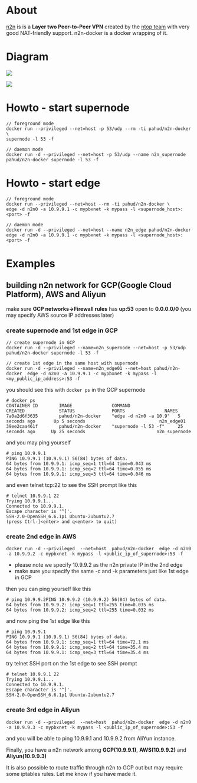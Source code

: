 # About

[n2n](https://web.archive.org/web/20110924083045/http://www.ntop.org:80/products/n2n/) is is a **Layer two Peer-to-Peer VPN** created by the [ntop team](http://www.ntop.org/) with very good NAT-friendly support. n2n-docker is a docker wrapping of it.



# Diagram



![](https://web.archive.org/web/20110924083045im_/http://www.ntop.org/wp-content/uploads/2011/08/n2n_network.png)



![](https://web.archive.org/web/20110924083045im_/http://www.ntop.org/wp-content/uploads/2011/08/n2n_com.png)



# Howto - start supernode

```
// foreground mode
docker run --privileged --net=host -p 53/udp --rm -ti pahud/n2n-docker \
supernode -l 53 -f

// daemon mode
docker run -d --privileged --net=host -p 53/udp --name n2n_supernode pahud/n2n-docker supernode -l 53 -f
```



# Howto - start edge

```
// foreground mode
docker run --privileged --net=host --rm -ti pahud/n2n-docker \
edge -d n2n0 -a 10.9.9.1 -c mypbxnet -k mypass -l <supernode_host>:<port> -f

// daemon mode
docker run -d --privileged --net=host --name n2n_edge pahud/n2n-docker edge -d n2n0 -a 10.9.9.1 -c mypbxnet -k mypass -l <supernode_host>:<port> -f
```



# Examples



## building n2n network for GCP(Google Cloud Platform),  AWS and Aliyun

make sure **GCP networks->Firewall rules** has **up:53** open to **0.0.0.0/0** 
(you may specify AWS source IP addresses later)

### create supernode and 1st edge in GCP

```
// create supernode in GCP
docker run -d --privileged --name=n2n_supernode --net=host -p 53/udp pahud/n2n-docker supernode -l 53 -f

// create 1st edge in the same host with supernode
docker run -d --privileged --name=n2n_edge01 --net=host pahud/n2n-docker  edge -d n2n0 -a 10.9.9.1 -c mypbxnet -k mypass -l <my_public_ip_address>:53 -f
```

you should see this with `docker ps` in the GCP supernode

```
# docker ps
CONTAINER ID        IMAGE               COMMAND                  CREATED             STATUS              PORTS               NAMES
7a0a2d6f3635        pahud/n2n-docker    "edge -d n2n0 -a 10.9"   5 seconds ago       Up 5 seconds                            n2n_edge01
39ee2caa461f        pahud/n2n-docker    "supernode -l 53 -f"     25 seconds ago      Up 25 seconds                           n2n_supernode
```

and you may ping yourself

```
# ping 10.9.9.1
PING 10.9.9.1 (10.9.9.1) 56(84) bytes of data.
64 bytes from 10.9.9.1: icmp_seq=1 ttl=64 time=0.043 ms
64 bytes from 10.9.9.1: icmp_seq=2 ttl=64 time=0.055 ms
64 bytes from 10.9.9.1: icmp_seq=3 ttl=64 time=0.046 ms
```

and even telnet tcp:22 to see the SSH prompt like this

```
# telnet 10.9.9.1 22
Trying 10.9.9.1...
Connected to 10.9.9.1.
Escape character is '^]'.
SSH-2.0-OpenSSH_6.6.1p1 Ubuntu-2ubuntu2.7
(press Ctrl-]<enter> and q<enter> to quit)
```

### create 2nd edge in AWS

```
docker run -d --privileged  --net=host  pahud/n2n-docker  edge -d n2n0 -a 10.9.9.2 -c mypbxnet -k mypass -l <public_ip_of_supernode>:53 -f
```

- please note we specify 10.9.9.2 as the n2n private IP in the 2nd edge
- make sure you specify the same -c and -k parameters just like 1st edge in GCP



then you can ping yourself like this

```
# ping 10.9.9.2PING 10.9.9.2 (10.9.9.2) 56(84) bytes of data.
64 bytes from 10.9.9.2: icmp_seq=1 ttl=255 time=0.035 ms
64 bytes from 10.9.9.2: icmp_seq=2 ttl=255 time=0.032 ms
```

and now ping the 1st edge like this

```
# ping 10.9.9.1
PING 10.9.9.1 (10.9.9.1) 56(84) bytes of data.
64 bytes from 10.9.9.1: icmp_seq=1 ttl=64 time=72.1 ms
64 bytes from 10.9.9.1: icmp_seq=2 ttl=64 time=35.4 ms
64 bytes from 10.9.9.1: icmp_seq=3 ttl=64 time=35.4 ms
```

try telnet SSH port on the 1st edge to see SSH prompt

```
# telnet 10.9.9.1 22
Trying 10.9.9.1...
Connected to 10.9.9.1.
Escape character is '^]'.
SSH-2.0-OpenSSH_6.6.1p1 Ubuntu-2ubuntu2.7
```



### create 3rd edge in Aliyun

```
docker run -d --privileged  --net=host  pahud/n2n-docker  edge -d n2n0 -a 10.9.9.3 -c mypbxnet -k mypass -l <public_ip_of_supernode>:53 -f
```

and you will be able to ping 10.9.9.1 and 10.9.9.2 from AliYun instance.

Finally, you have a n2n network among **GCP(10.9.9.1)**, **AWS(10.9.9.2)** and **Aliyun(10.9.9.3)**

It is also possible to route traffic through n2n to GCP out but may require some iptables rules. Let me know if you have made it.